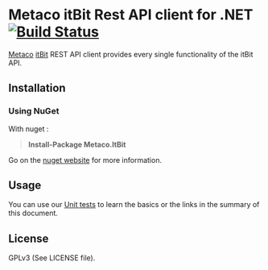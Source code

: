 # Metaco itBit Rest API client for .NET [![Build Status](https://travis-ci.org/MetacoSA/metaco-itbit-client.svg?branch=master)](https://travis-ci.org/MetacoSA/metaco-itbit-client)

[Metaco](https://metaco.com) [itBit](https://www.itbit.com) REST API client provides every single functionality of the itBit API.

Installation
----------------------------------------------

### Using NuGet

With nuget :
> **Install-Package Metaco.ItBit** 

Go on the [nuget website](https://www.nuget.org/packages/Metaco.ItBit/) for more information.


Usage
----------------------------------------------

You can use our [Unit tests](https://github.com/MetacoSA/metaco-itbit-client/tree/master/Metaco.ItBit.Tests) to learn the basics or the links in the summary of this document.

License
----------------------------------------------
GPLv3 (See LICENSE file).
